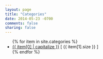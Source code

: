 ```yaml
---
layout: page
title: "Categories"
date: 2014-05-23 -0700
comments: false
sharing: false
---
```

<ul>
{% for item in site.categories %}
    <li><a href="/blog/categories/{{ item[0] }}/">{{ item[0] | capitalize }}</a> [ {{ item[1].size }} ]</li>
{% endfor %}
</ul>